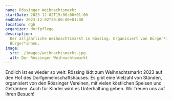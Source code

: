 ```yaml
---
name: Rössinger Weihnachtsmarkt
startDate: 2023-12-02T15:00:00+01:00
endDate: 2023-12-02T20:00:00+01:00
location: dgh
organizer: dorfpflege
description:
  Der alljährliche Weihnachtsmarkt in Rössing. Organisiert von Bürger*innen für
  Bürger*innen.
image:
  src: ./images/weihnachtsmarkt.jpg
  alt: Der Rössinger Weihnachtsmarkt
---
```


Endlich ist es wieder so weit: Rössing lädt zum Weihnachtsmarkt 2023 auf den Hof
des Dorfgemeinschaftshauses. Es gibt eine Vielzahl von Ständen, organisiert von
den Rössinger Vereinen, mit vielen köstlichen Speisen und Getränken. Auch für
Kinder wird es Unterhaltung geben. Wir freuen uns auf Ihren Besuch!
